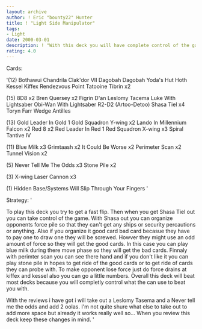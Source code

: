 ```yaml
---
layout: archive
author: ! Eric "bounty22" Hunter
title: ! "Light Side Manipulator"
tags:
- Light
date: 2000-03-01
description: ! "With this deck you will have complete control of the game once you get things going.Also this deck can eliminate key cards from coming into the game."
rating: 4.0
---
```

Cards: 

'(12)
Bothawui
Chandrila
Clak'dor VII
Dagobah
Dagobah Yoda's Hut
Hoth
Kessel
Kiffex
Rendezvous Point
Tatooine
Tibrin	x2

(15)
8D8  x2
Bren Quersey  x2
Figrin D'an
Leslomy Tacema
Luke With Lightsaber
Obi-Wan With Lightsaber
R2-D2 (Artoo-Detoo)
Shasa Tiel  x4
Toryn Farr
Wedge Antilles

(13)
Gold Leader In Gold 1
Gold Squadron Y-wing  x2
Lando In Millennium Falcon  x2
Red 8  x2
Red Leader In Red 1
Red Squadron X-wing  x3
Spiral
Tantive IV

(11)
Blue Milk  x3
Grimtaash  x2
It Could Be Worse  x2
Perimeter Scan	x2
Tunnel Vision  x2

(5)
Never Tell Me The Odds	x3
Stone Pile  x2

(3)
X-wing Laser Cannon  x3

(1)
Hidden Base/Systems Will Slip Through Your Fingers
'

Strategy: '

To play this deck you try to get a fast flip. Then when you get Shasa Tiel out you can take control of the game. With Shasa out you can organize opponents force pile so that they can't get any ships or security percautions or anything. Also if you organize it good card bad card becasue they have to pay one to draw one they will be screwed. Howver they might use an odd amount of force so they will get the good cards. In this case you can play blue milk during there move phase so they will get the bad cards. Finnaly with perimter scan you can see there hand and if you don't like it you can play stone pile  in hopes to get ride of the good cards or to get ride of cards they can probe with. To make opponent lose force just do force drains at kiffex and kessel also you can go a little numbers. Overall this deck will beat most decks because you will completly control what the can use to beat you with.

With the reviews i have got i will take out a Leslomy Tasema and a Never tell me the odds and add 2 oolas. I'm not quite shure what else to take out to add more space but already it works really well so... When you review this deck keep these changes in mind.  '